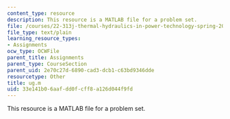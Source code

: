 ```yaml
---
content_type: resource
description: This resource is a MATLAB file for a problem set.
file: /courses/22-313j-thermal-hydraulics-in-power-technology-spring-2007/33e141b06aafdd0fcff8a126d044f9fd_ug.m
file_type: text/plain
learning_resource_types:
- Assignments
ocw_type: OCWFile
parent_title: Assignments
parent_type: CourseSection
parent_uid: 2e70c27d-6890-cad3-dcb1-c63bd9346dde
resourcetype: Other
title: ug.m
uid: 33e141b0-6aaf-dd0f-cff8-a126d044f9fd
---
```

This resource is a MATLAB file for a problem set.

